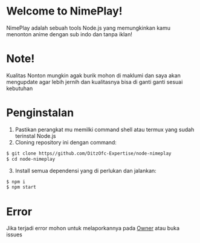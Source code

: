 # Welcome to NimePlay!
NimePlay adalah sebuah tools Node.js yang memungkinkan kamu menonton anime dengan sub indo dan tanpa iklan!

# Note!
Kualitas Nonton mungkin agak burik mohon di maklumi dan saya akan mengupdate agar lebih jernih dan kualitasnya bisa di ganti ganti sesuai kebutuhan

# Penginstalan
1. Pastikan perangkat mu memilki command shell atau termux yang sudah terinstal Node.js
2. Cloning repository ini dengan command:
```bash
$ git clone https//github.com/DitzOfc-Expertise/node-nimeplay
$ cd node-nimeplay
```
3. Install semua dependensi yang di perlukan dan jalankan:
```bash
$ npm i
$ npm start
```

# Error
Jika terjadi error mohon untuk melaporkannya pada [Owner](https://wa.me/6285717062467) atau buka issues
